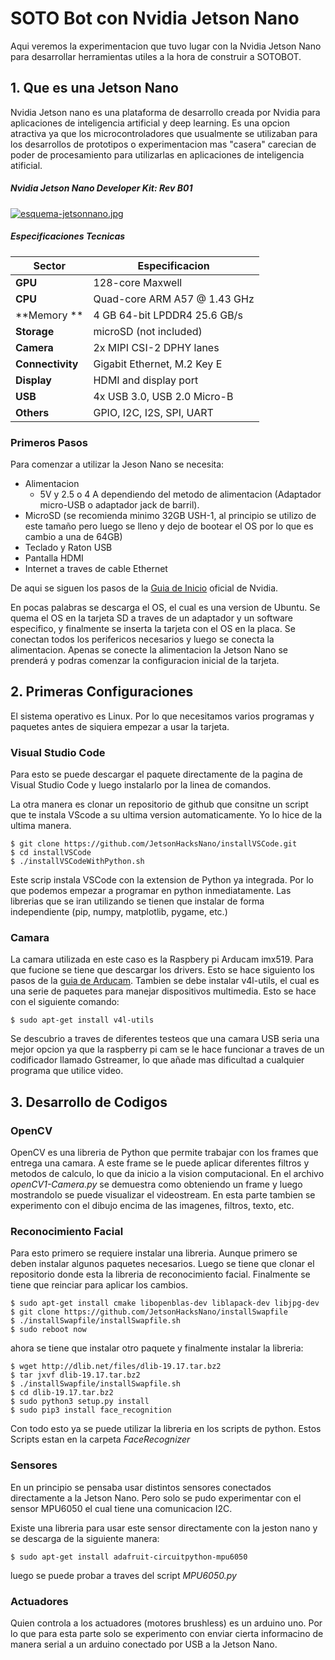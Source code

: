 # SOTO Bot con Nvidia Jetson Nano
Aqui veremos la experimentacion que tuvo lugar con la Nvidia Jetson Nano para desarrollar herramientas utiles a la hora de construir a SOTOBOT.

## 1. Que es una Jetson Nano

Nvidia Jetson nano es una plataforma de desarrollo creada por Nvidia para aplicaciones de inteligencia artificial y deep learning. Es una opcion atractiva ya que los microcontroladores que usualmente se utilizaban para los desarrollos de prototipos o experimentacion mas "casera" carecian de poder de procesamiento para utilizarlas en aplicaciones de inteligencia atificial.

##### Nvidia Jetson Nano Developer Kit: Rev B01

[![esquema-jetsonnano.jpg](https://i.postimg.cc/FKD1vnKV/esquema-jetsonnano.jpg)](https://postimg.cc/XZBncLdr)

##### Especificaciones Tecnicas

| Sector | Especificacion |
| ------------- | ------------- |
| **GPU**  | 128-core Maxwell  |
| **CPU**  | Quad-core ARM A57 @ 1.43 GHz  |
| **Memory **  | 4 GB 64-bit LPDDR4 25.6 GB/s |
| **Storage**  | microSD (not included)  |
| **Camera**  | 2x MIPI CSI-2 DPHY lanes  |
| **Connectivity**  | Gigabit Ethernet, M.2 Key E  |
| **Display**  | HDMI and display port  |
| **USB**  | 4x USB 3.0, USB 2.0 Micro-B  |
| **Others**  | GPIO, I2C, I2S, SPI, UART |

### Primeros Pasos
Para comenzar a utilizar la Jeson Nano se necesita:
- Alimentacion
	- 5V y 2.5 o 4 A dependiendo del metodo de alimentacion (Adaptador micro-USB o adaptador jack de barril).
- MicroSD (se recomienda minimo 32GB USH-1, al principio se utilizo de este tamaño pero luego se lleno y dejo de bootear el OS por lo que es cambio a una de 64GB)
- Teclado y Raton USB
- Pantalla HDMI
- Internet a traves de cable Ethernet

De aqui se siguen los pasos de la  [Guia de Inicio](https://developer.nvidia.com/embedded/learn/get-started-jetson-nano-devkit) oficial de Nvidia.

En pocas palabras se descarga el OS, el cual es una version de Ubuntu. Se quema el OS en la tarjeta SD a traves de un adaptador y un software especifico, y finalmente se inserta la tarjeta con el OS en la placa. Se conectan todos los perifericos necesarios y luego se conecta la alimentacion. Apenas se conecte la alimentacion la Jetson Nano se prenderá y podras comenzar la configuracion inicial de la tarjeta.

## 2. Primeras Configuraciones
El sistema operativo es Linux. Por lo que necesitamos varios programas y paquetes antes de siquiera empezar a usar la tarjeta.

### Visual Studio Code
Para esto se puede descargar el paquete directamente de la pagina de Visual Studio Code y luego instalarlo por la linea de comandos.

La otra manera es clonar un repositorio de github que consitne un script que te instala VScode a su ultima version automaticamente. Yo lo hice de la ultima manera.

```
$ git clone https://github.com/JetsonHacksNano/installVSCode.git
$ cd installVSCode
$ ./installVSCodeWithPython.sh
```
Este scrip instala VSCode con la extension de Python ya integrada. Por lo que podemos empezar a programar en python inmediatamente. Las librerias que se iran utilizando se tienen que instalar de forma independiente (pip, numpy, matplotlib, pygame, etc.)

### Camara
La camara utilizada en este caso es la Raspbery pi Arducam imx519. Para que fucione se tiene que descargar los drivers. Esto se hace siguiento los pasos de la [guia de Arducam](https://docs.arducam.com/Nvidia-Jetson-Camera/Native-Camera/Quick-Start-Guide/).
Tambien se debe instalar v4l-utils, el cual es una serie de paquetes para manejar dispositivos multimedia. Esto se hace con el siguiente comando:
```
$ sudo apt-get install v4l-utils
```
Se descubrio a traves de diferentes testeos que una camara USB seria una mejor opcion ya que la raspberry pi cam se le hace funcionar a traves de un codificador llamado Gstreamer, lo que añade mas dificultad a cualquier programa que utilice video.

## 3. Desarrollo de Codigos
### OpenCV
OpenCV es una libreria de Python que permite trabajar con los frames que entrega una camara. A este frame se le puede aplicar diferentes filtros y metodos de calculo, lo que da inicio a la vision computacional. En el archivo *openCV1-Camera.py* se demuestra como obteniendo un frame y luego mostrandolo se puede visualizar el videostream.
En esta parte tambien se experimento con el dibujo encima de las imagenes, filtros, texto, etc.
### Reconocimiento Facial
Para esto primero se requiere instalar una libreria. Aunque primero se deben instalar algunos paquetes necesarios. Luego se tiene que clonar el repositorio donde esta la libreria de reconocimiento facial. Finalmente se tiene que reinciar para aplicar los cambios.
```
$ sudo apt-get install cmake libopenblas-dev liblapack-dev libjpg-dev
$ git clone https://github.com/JetsonHacksNano/installSwapfile
$ ./installSwapfile/installSwapfile.sh
$ sudo reboot now
```
ahora se tiene que instalar otro paquete y finalmente instalar la libreria:
```
$ wget http://dlib.net/files/dlib-19.17.tar.bz2
$ tar jxvf dlib-19.17.tar.bz2
$ ./installSwapfile/installSwapfile.sh
$ cd dlib-19.17.tar.bz2
$ sudo python3 setup.py install
$ sudo pip3 install face_recognition
```
Con todo esto ya se puede utilizar la libreria en los scripts de python. Estos Scripts estan en la carpeta *FaceRecognizer*

### Sensores
En un principio se pensaba usar distintos sensores conectados directamente a la Jetson Nano. Pero solo se pudo experimentar con el sensor MPU6050 el cual tiene una comunicacion I2C.

Existe una libreria para usar este sensor directamente con la jeston nano y se descarga de la siguiente manera:
```
$ sudo apt-get install adafruit-circuitpython-mpu6050
```
luego se puede probar a traves del script *MPU6050.py*

### Actuadores
Quien controla a los actuadores (motores brushless) es un arduino uno. Por lo que para esta parte solo se experimento con enviar cierta informacino de manera serial a un arduino conectado por USB a la Jetson Nano.
